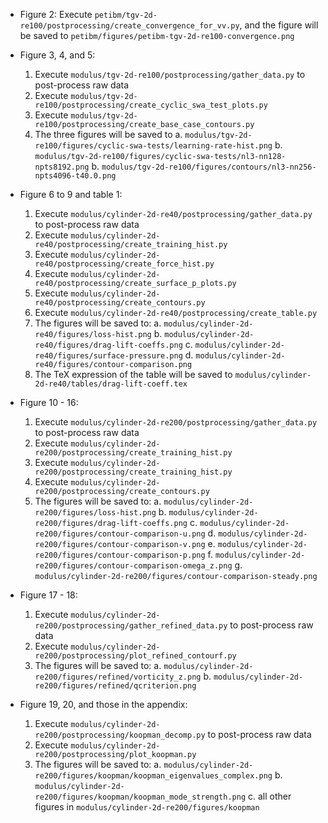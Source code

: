 * Figure 2:
  Execute `petibm/tgv-2d-re100/postprocessing/create_convergence_for_vv.py`, and the figure will be
  saved to `petibm/figures/petibm-tgv-2d-re100-convergence.png`

* Figure 3, 4, and 5:
  1. Execute `modulus/tgv-2d-re100/postprocessing/gather_data.py` to post-process raw data
  2. Execute `modulus/tgv-2d-re100/postprocessing/create_cyclic_swa_test_plots.py`
  3. Execute `modulus/tgv-2d-re100/postprocessing/create_base_case_contours.py`
  4. The three figures will be saved to
     a. `modulus/tgv-2d-re100/figures/cyclic-swa-tests/learning-rate-hist.png`
     b. `modulus/tgv-2d-re100/figures/cyclic-swa-tests/nl3-nn128-npts8192.png`
     b. `modulus/tgv-2d-re100/figures/contours/nl3-nn256-npts4096-t40.0.png`

* Figure 6 to 9 and table 1:
  1. Execute `modulus/cylinder-2d-re40/postprocessing/gather_data.py` to post-process raw data
  2. Execute `modulus/cylinder-2d-re40/postprocessing/create_training_hist.py`
  3. Execute `modulus/cylinder-2d-re40/postprocessing/create_force_hist.py`
  4. Execute `modulus/cylinder-2d-re40/postprocessing/create_surface_p_plots.py`
  5. Execute `modulus/cylinder-2d-re40/postprocessing/create_contours.py`
  6. Execute `modulus/cylinder-2d-re40/postprocessing/create_table.py`
  7. The figures will be saved to:
     a. `modulus/cylinder-2d-re40/figures/loss-hist.png`
     b. `modulus/cylinder-2d-re40/figures/drag-lift-coeffs.png`
     c. `modulus/cylinder-2d-re40/figures/surface-pressure.png`
     d. `modulus/cylinder-2d-re40/figures/contour-comparison.png`
  8. The TeX expression of the table will be saved to `modulus/cylinder-2d-re40/tables/drag-lift-coeff.tex`

* Figure 10 - 16:
  1. Execute `modulus/cylinder-2d-re200/postprocessing/gather_data.py` to post-process raw data
  2. Execute `modulus/cylinder-2d-re200/postprocessing/create_training_hist.py`
  3. Execute `modulus/cylinder-2d-re200/postprocessing/create_training_hist.py`
  4. Execute `modulus/cylinder-2d-re200/postprocessing/create_contours.py`
  7. The figures will be saved to:
     a. `modulus/cylinder-2d-re200/figures/loss-hist.png`
     b. `modulus/cylinder-2d-re200/figures/drag-lift-coeffs.png`
     c. `modulus/cylinder-2d-re200/figures/contour-comparison-u.png`
     d. `modulus/cylinder-2d-re200/figures/contour-comparison-v.png`
     e. `modulus/cylinder-2d-re200/figures/contour-comparison-p.png`
     f. `modulus/cylinder-2d-re200/figures/contour-comparison-omega_z.png`
     g. `modulus/cylinder-2d-re200/figures/contour-comparison-steady.png`

* Figure 17 - 18:
  1. Execute `modulus/cylinder-2d-re200/postprocessing/gather_refined_data.py` to post-process raw data
  2. Execute `modulus/cylinder-2d-re200/postprocessing/plot_refined_contourf.py`
  7. The figures will be saved to:
     a. `modulus/cylinder-2d-re200/figures/refined/vorticity_z.png`
     b. `modulus/cylinder-2d-re200/figures/refined/qcriterion.png`

* Figure 19, 20, and those in the appendix:
  1. Execute `modulus/cylinder-2d-re200/postprocessing/koopman_decomp.py` to post-process raw data
  2. Execute `modulus/cylinder-2d-re200/postprocessing/plot_koopman.py`
  7. The figures will be saved to:
     a. `modulus/cylinder-2d-re200/figures/koopman/koopman_eigenvalues_complex.png`
     b. `modulus/cylinder-2d-re200/figures/koopman/koopman_mode_strength.png`
     c. all other figures in `modulus/cylinder-2d-re200/figures/koopman`
